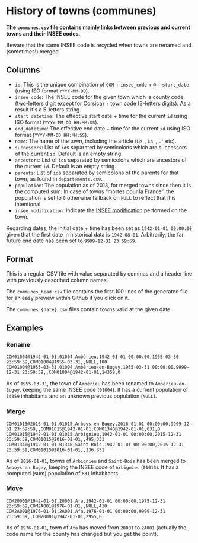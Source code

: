 # History of towns (communes)

**The `communes.csv` file contains mainly links between previous and current towns and their INSEE codes.**

Beware that the same INSEE code is recycled when towns are renamed and (sometimes!) merged.


## Columns

* `id`: This is the unique combination of `COM` + `insee_code` + `@` + `start_date` (using ISO format `YYYY-MM-DD`).
* `insee_code`: The INSEE code for the given town which is county code (two-letters digit except for Corsica) + town code (3-letters digits). As a result it's a 5-letters string.
* `start_datetime`: The effective start date + time for the current `id` using ISO format (`YYYY-MM-DD HH:MM:SS`).
* `end_datetime`: The effective end date + time for the current `id` using ISO format (`YYYY-MM-DD HH:MM:SS`).
* `name`: The name of the town, including the article (`Le `, `La `, `L'` etc).
* `successors`: List of `id`s separated by semicolons which are successors of the current `id`. Default is an empty string.
* `ancestors`: List of `id`s separated by semicolons which are ancestors of the current `id`. Default is an empty string.
* `parents`: List of `id`s separated by semicolons of the parents for that town, as found in `departements.csv`.
* `population`: The population as of 2013, for merged towns since then it is the computed sum. In case of towns “mortes pour la France”, the population is set to `0` otherwise fallback on `NULL` to reflect that it is intentional.
* `insee_modification`: Indicate the [INSEE modification](https://www.insee.fr/fr/information/2114773#mod) performed on the town.

Regarding dates, the initial date + time has been set as `1942-01-01 00:00:00` given that the first date in historical data is `1942-08-01`. Arbitrarily, the far future end date has been set to `9999-12-31 23:59:59`.


## Format

This is a regular CSV file with value separated by commas and a header line with previously described column names.

The `communes_head.csv` file contains the first 100 lines of the generated file for an easy preview within Github if you click on it.

The `communes_{date}.csv` files contain towns valid at the given date.


## Examples

### Rename

```
COM01004@1942-01-01,01004,Ambérieu,1942-01-01 00:00:00,1955-03-30 23:59:59,COM01004@1955-03-31,,NULL,100
COM01004@1955-03-31,01004,Ambérieu-en-Bugey,1955-03-31 00:00:00,9999-12-31 23:59:59,,COM01004@1942-01-01,14359,0
```

As of `1955-03-31`, the town of `Ambérieu` has been renamed to `Ambérieu-en-Bugey`, keeping the same INSEE code (`01004`). It has a current population of `14359` inhabitants and an unknown previous population (`NULL`).


### Merge

```
COM01015@2016-01-01,01015,Arboys en Bugey,2016-01-01 00:00:00,9999-12-31 23:59:59,,COM01015@1942-01-01;COM01340@1942-01-01,631,0
COM01015@1942-01-01,01015,Arbignieu,1942-01-01 00:00:00,2015-12-31 23:59:59,COM01015@2016-01-01,,495,331
COM01340@1942-01-01,01340,Saint-Bois,1942-01-01 00:00:00,2015-12-31 23:59:59,COM01015@2016-01-01,,136,331
```

As of `2016-01-01`, towns of `Arbignieu` and `Saint-Bois` has been merged to `Arboys en Bugey`, keeping the INSEE code of `Arbignieu` (`01015`). It has a computed (sum) population of `631` inhabitants.


### Move

```
COM20001@1942-01-01,20001,Afa,1942-01-01 00:00:00,1975-12-31 23:59:59,COM2A001@1976-01-01,,NULL,410
COM2A001@1976-01-01,2A001,Afa,1976-01-01 00:00:00,9999-12-31 23:59:59,,COM20001@1942-01-01,2955,0
```

As of `1976-01-01`, town of `Afa` has moved from `20001` to `2A001` (actually the code name for the county has changed but you get the point).
